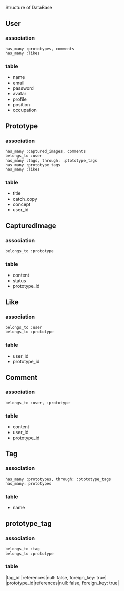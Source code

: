 Structure of DataBase

## User
### association

```
has_many :prototypes, comments
has_many :likes
```

### table
- name
- email
- password
- avatar
- profile
- position
- occupation

## Prototype
### association

```
has_many :captured_images, comments
belongs_to :user
has_many :tags, through: :ptototype_tags
has_many :prototype_tags
has_many :likes
```

### table
- title
- catch_copy
- concept
- user_id

## CapturedImage
### association

```
belongs_to :prototype
```

### table
- content
- status
- prototype_id


## Like
### association

```
belongs_to :user
belongs_to :prototype
```

### table
- user_id
- prototype_id



## Comment
### association

```
belongs_to :user, :prototype
```

### table
- content
- user_id
- prototype_id



## Tag
### association

```
has_many :prototypes, through: :ptototype_tags
has_many: prototypes
```

### table
- name



## prototype_tag
### association

```
belongs_to :tag
belongs_to :prototype
```

### table
|tag_id |references|null: false, foreign_key: true|
|prototype_id|references|null: false, foreign_key: true|
